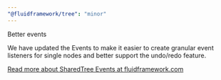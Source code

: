 ```yaml
---
"@fluidframework/tree": "minor"
---
```


Better events

We have updated the Events to make it easier to create granular event listeners for single nodes and better support the
undo/redo feature.

[Read more about SharedTree Events at fluidframework.com](https://fluidframework.com/docs/data-structures/tree/#event-handling)

